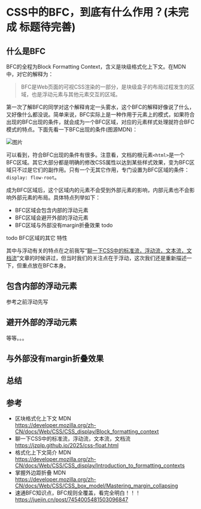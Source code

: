 # CSS中的BFC，到底有什么作用？(未完成 标题待完善)

## 什么是BFC
BFC的全程为Block Formatting Context，含义是块级格式化上下文。在MDN中，对它的解释为：

> BFC是Web页面的可视CSS渲染的一部分，是块级盒子的布局过程发生的区域，也是浮动元素与其他元素交互的区域。

第一次了解BFC的同学对这个解释肯定一头雾水，这个BFC的解释好像说了什么，又好像什么都没说。简单来说，BFC实际上是一种作用于元素上的模式，如果符合出现的BFC出现的条件，就会成为一个BFC区域，对应的元素样式处理就符合BFC模式的特点。下面先看一下BFC出现的条件(图源MDN)：

![图片](/2025/bfc-1.png)

可以看到，符合BFC出现的条件有很多。注意看，文档的根元素`<html>`是一个BFC区域。其它大部分都是明确的修改CSS属性以达到某些样式效果，变为BFC区域只不过是它们的副作用。只有一个无其它作用，专门设置为BFC区域的条件：`display: flow-root`。

成为BFC区域后，这个区域内的元素不会受到外部元素的影响，内部元素也不会影响外部元素的布局。具体特点列举如下：

* BFC区域会包含内部的浮动元素
* BFC区域会避开外部的浮动元素
* BFC区域与外部没有margin折叠效果 todo

todo BFC区域的其它 特性

其中与浮动有关的特点在之前我写“[聊一下CSS中的标准流，浮动流，文本流，文档流](https://jzplp.github.io/2025/css-float.html)”文章的时候讲过，但当时我们的关注点在于浮动，这次我们还是重新描述一下，但重点放在BFC本身。

## 包含内部的浮动元素

参考之前浮动先写

## 避开外部的浮动元素

等等。。。

## 与外部没有margin折叠效果


## 总结

## 参考
- 区块格式化上下文 MDN\
  https://developer.mozilla.org/zh-CN/docs/Web/CSS/CSS_display/Block_formatting_context
- 聊一下CSS中的标准流，浮动流，文本流，文档流\
  https://jzplp.github.io/2025/css-float.html
- 格式化上下文简介 MDN\
  https://developer.mozilla.org/zh-CN/docs/Web/CSS/CSS_display/Introduction_to_formatting_contexts
- 掌握外边距折叠 MDN\
  https://developer.mozilla.org/zh-CN/docs/Web/CSS/CSS_box_model/Mastering_margin_collapsing
- 速通BFC知识点，BFC规则全覆盖，看完全明白！！！\
  https://juejin.cn/post/7454005481503096847
